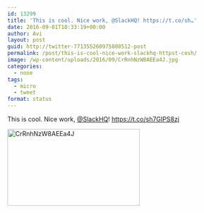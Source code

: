 ```yaml
---
id: 13299
title: 'This is cool. Nice work, @SlackHQ! https://t.co/sh…'
date: 2016-09-01T10:33:19+00:00
author: Avi
layout: post
guid: http://twitter-771355260975808512-post
permalink: /post/this-is-cool-nice-work-slackhq-httpst-cosh/
image: /wp-content/uploads/2016/09/CrRnhNzW8AEEa4J.jpg
categories:
  - none
tags:
  - micro
  - tweet
format: status
---
```

This is cool. Nice work, [@SlackHQ](http://twitter.com/SlackHQ)! https://t.co/sh7GIPS8zj

<img width="300" height="174" src="http://aviflax.com/wp-content/uploads/2016/09/CrRnhNzW8AEEa4J-300x174.jpg" class="attachment-medium size-medium" alt="CrRnhNzW8AEEa4J" />